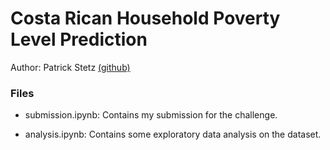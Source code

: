 # Costa Rican Household Poverty Level Prediction

Author: Patrick Stetz  [(github)](https://github.com/pstetz/)

### Files

 - submission.ipynb: Contains my submission for the challenge.

 - analysis.ipynb: Contains some exploratory data analysis on the dataset.
 